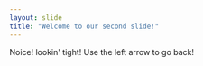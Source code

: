 ```yaml
---
layout: slide
title: "Welcome to our second slide!"
---
```

Noice! lookin' tight!
Use the left arrow to go back!
